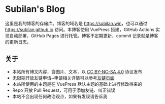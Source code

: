 # Subilan's Blog

这里是我的博客的存储库。博客的域名是 <https://subilan.win>，也可以通过 <https://subilan.github.io> 访问。本博客使用 VuePress 搭建，GitHub Actions 实现自动部署，GitHub Pages 进行托管。博客不定期更新，commit 记录就是博客的更新日志。

## 关于

- 本站所有博文内容，含图片、文本，以 [CC BY-NC-SA 4.0](https://creativecommons.org/licenses/by-nc-sa/4.0/deed.zh) 协议发布
- 无限期开放友链申请~申请相关详情可以参考[友链页面](https://subilan.win/Friends.html)
- 本站所使用的主题是在 VuePress 默认主题的基础上进行修改得来的
- Repo 开放 Pull Request，可用于添加友链、纠正错误
- 本站不会出现任何政治观点，如果有发现请告诉我
